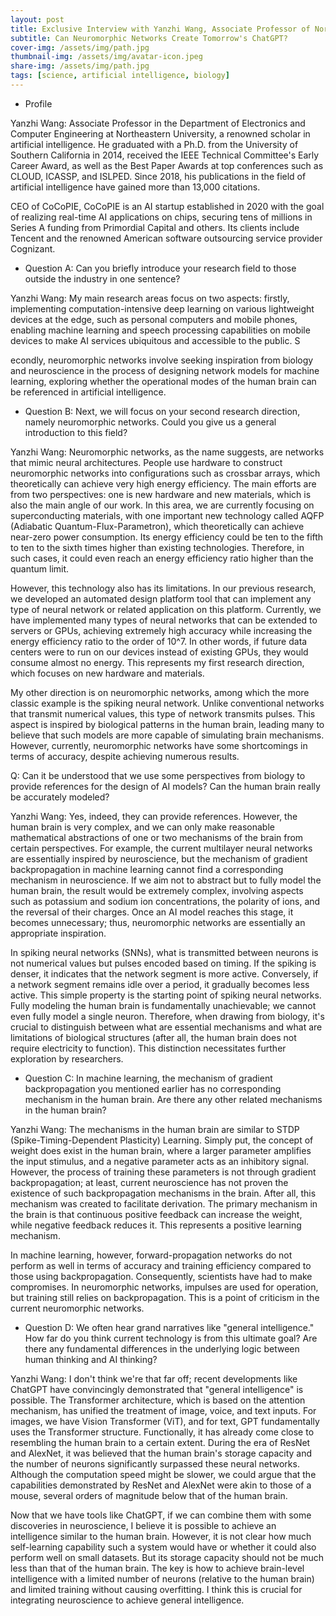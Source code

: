 ```yaml
---
layout: post
title: Exclusive Interview with Yanzhi Wang, Associate Professor of Northeastern University and CoCoPIE CEO
subtitle: Can Neuromorphic Networks Create Tomorrow's ChatGPT?
cover-img: /assets/img/path.jpg
thumbnail-img: /assets/img/avatar-icon.jpeg
share-img: /assets/img/path.jpg
tags: [science, artificial intelligence, biology]
---
```


* Profile

Yanzhi Wang: Associate Professor in the Department of Electronics and Computer Engineering at Northeastern University, a renowned scholar
in artificial intelligence. He graduated with a Ph.D. from the University of Southern California in 2014, received the IEEE Technical
Committee's Early Career Award, as well as the Best Paper Awards at top conferences such as CLOUD, ICASSP, and ISLPED. Since 2018,
his publications in the field of artificial intelligence have gained more than 13,000 citations.

CEO of CoCoPIE, CoCoPIE is an AI startup established in 2020 with the goal of realizing real-time AI applications on chips, 
securing tens of millions in Series A funding from Primordial Capital and others. Its clients include Tencent and the renowned 
American software outsourcing service provider Cognizant.

* Question A: Can you briefly introduce your research field to those outside the industry in one sentence?

Yanzhi Wang: My main research areas focus on two aspects: firstly, implementing computation-intensive deep learning on various lightweight
devices at the edge, such as personal computers and mobile phones, enabling machine learning and speech processing capabilities on mobile
devices to make AI services ubiquitous and accessible to the public. S

econdly, neuromorphic networks involve seeking inspiration from biology
and neuroscience in the process of designing network models for machine learning, exploring whether the operational modes of the human brain
can be referenced in artificial intelligence.

* Question B: Next, we will focus on your second research direction, namely neuromorphic networks. Could you give us a general introduction
to this field?

Yanzhi Wang: Neuromorphic networks, as the name suggests, are networks that mimic neural architectures. People use hardware to construct
neuromorphic networks into configurations such as crossbar arrays, which theoretically can achieve very high energy efficiency. The main
efforts are from two perspectives: one is new hardware and new materials, which is also the main angle of our work. In this area, we are
currently focusing on superconducting materials, with one important new technology called AQFP (Adiabatic Quantum-Flux-Parametron), which
theoretically can achieve near-zero power consumption. Its energy efficiency could be ten to the fifth to ten to the sixth times higher than
existing technologies. Therefore, in such cases, it could even reach an energy efficiency ratio higher than the quantum limit.

However, this technology also has its limitations. In our previous research, we developed an automated design platform tool that can
implement any type of neural network or related application on this platform. Currently, we have implemented many types of neural networks
that can be extended to servers or GPUs, achieving extremely high accuracy while increasing the energy efficiency ratio to the order of 10^7.
In other words, if future data centers were to run on our devices instead of existing GPUs, they would consume almost no energy.
This represents my first research direction, which focuses on new hardware and materials.

My other direction is on neuromorphic networks, among which the more classic example is the spiking neural network. Unlike conventional
networks that transmit numerical values, this type of network transmits pulses. This aspect is inspired by biological patterns in the human
brain, leading many to believe that such models are more capable of simulating brain mechanisms. However, currently, neuromorphic networks
have some shortcomings in terms of accuracy, despite achieving numerous results.

Q: Can it be understood that we use some perspectives from biology to provide references for the design of AI models? Can the human brain
really be accurately modeled?

Yanzhi Wang: Yes, indeed, they can provide references. However, the human brain is very complex, and we can only make reasonable mathematical
abstractions of one or two mechanisms of the brain from certain perspectives. For example, the current multilayer neural networks are
essentially inspired by neuroscience, but the mechanism of gradient backpropagation in machine learning cannot find a corresponding mechanism
in neuroscience. If we aim not to abstract but to fully model the human brain, the result would be extremely complex, involving aspects such
as potassium and sodium ion concentrations, the polarity of ions, and the reversal of their charges. Once an AI model reaches this stage, it
becomes unnecessary; thus, neuromorphic networks are essentially an appropriate inspiration.

In spiking neural networks (SNNs), what is transmitted between neurons is not numerical values but pulses encoded based on
timing. If the spiking is denser, it indicates that the network segment is more active. Conversely, if a network segment remains idle over
a period, it gradually becomes less active. This simple property is the starting point of spiking neural networks. Fully modeling the human
brain is fundamentally unachievable; we cannot even fully model a single neuron. Therefore, when drawing from biology, it's crucial to
distinguish between what are essential mechanisms and what are limitations of biological structures (after all, the human brain does not
require electricity to function). This distinction necessitates further exploration by researchers.

* Question C: In machine learning, the mechanism of gradient backpropagation you mentioned earlier has no corresponding mechanism in the
human brain. Are there any other related mechanisms in the human brain?

Yanzhi Wang: The mechanisms in the human brain are similar to STDP (Spike-Timing-Dependent Plasticity) Learning. Simply put, the concept
of weight does exist in the human brain, where a larger parameter amplifies the input stimulus, and a negative parameter acts as an
inhibitory signal. However, the process of training these parameters is not through gradient backpropagation; at least, current neuroscience
has not proven the existence of such backpropagation mechanisms in the brain. After all, this mechanism was created to facilitate derivation.
The primary mechanism in the brain is that continuous positive feedback can increase the weight, while negative feedback reduces it.
This represents a positive learning mechanism.

In machine learning, however, forward-propagation networks do not perform as well in terms of accuracy and training efficiency compared to
those using backpropagation. Consequently, scientists have had to make compromises. In neuromorphic networks, impulses are used for operation,
but training still relies on backpropagation. This is a point of criticism in the current neuromorphic networks.

* Question D: We often hear grand narratives like "general intelligence." How far do you think current technology is from this ultimate goal?
Are there any fundamental differences in the underlying logic between human thinking and AI thinking?

Yanzhi Wang: I don't think we're that far off; recent developments like ChatGPT have convincingly demonstrated that "general intelligence"
is possible. The Transformer architecture, which is based on the attention mechanism, has unified the treatment of image, voice, and text
inputs. For images, we have Vision Transformer (ViT), and for text, GPT fundamentally uses the Transformer structure. Functionally, it has
already come close to resembling the human brain to a certain extent. During the era of ResNet and AlexNet, it was believed that the human
brain's storage capacity and the number of neurons significantly surpassed these neural networks. Although the computation speed might be
slower, we could argue that the capabilities demonstrated by ResNet and AlexNet were akin to those of a mouse, several orders of magnitude
below that of the human brain.

Now that we have tools like ChatGPT, if we can combine them with some discoveries in neuroscience, I believe it is possible to achieve an
intelligence similar to the human brain. However, it is not clear how much self-learning capability such a system would have or whether it
could also perform well on small datasets. But its storage capacity should not be much less than that of the human brain. The key is how to
achieve brain-level intelligence with a limited number of neurons (relative to the human brain) and limited training without causing
overfitting. I think this is crucial for integrating neuroscience to achieve general intelligence.
